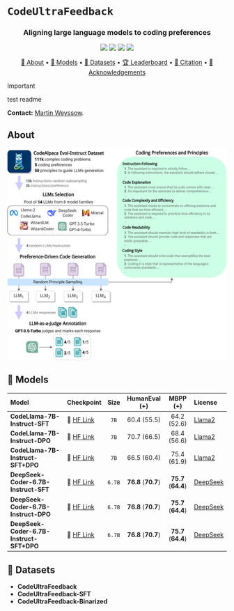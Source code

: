 # `CodeUltraFeedback`
<div align="center">

### **Aligning large language models to coding preferences**

</div>

<p align="center">
    <a href="https://evalplus.github.io/leaderboard.html"><img src="https://img.shields.io/badge/%F0%9F%8F%86-Leaderboard-8A2BE2"></a>
    <a href="https://openreview.net/forum?id=1qvx610Cu7"><img src="https://img.shields.io/badge/Paper-ICSE'25-a55fed.svg"></a>
    <a href="https://huggingface.co/evalplus/"><img src="https://img.shields.io/badge/🤗%20Hugging%20Face-CodeUltraFeedback-%23ff8811.svg"></a>
    <a href="https://github.com/martin-wey/CodeUltraFeedback/blob/main/LICENSE"><img src="https://img.shields.io/pypi/l/evalplus"></a>
</p>

<p align="center">
    <a href="#">🤔 About</a> •
    <a href="#">🧠 Models</a> •
    <a href="#">🤗 Datasets</a> •
    <a href="#">🏆 Leaderboard</a> •
    <a href="#">📝 Citation</a> •
    <a href="#">🙏 Acknowledgements</a>
</p>

> [!IMPORTANT]
> test readme

**Contact:** [Martin Weyssow](https://martin-wey.github.io/).

## About

<div style="text-align: center;">

![Overview of CodeUltraFeedback](assets/CodeUltraFeedback.svg)

</div>

## 🧠 Models

| Model                                     | Checkpoint                                                         |  Size   |     HumanEval (+)     |       MBPP (+)        | License                                                                            |
|:------------------------------------------|:-------------------------------------------------------------------|:-------:|:---------------------:|:---------------------:|:-----------------------------------------------------------------------------------|
| **CodeLlama-7B-Instruct-SFT**             | 🤗 [HF Link](https://huggingface.co/ise-uiuc/Magicoder-CL-7B)      |  `7B`   |      60.4 (55.5)      |      64.2 (52.6)      | [Llama2](https://ai.meta.com/llama/license/)                                       |
| **CodeLlama-7B-Instruct-DPO**             | 🤗 [HF Link](https://huggingface.co/ise-uiuc/Magicoder-S-CL-7B)    |  `7B`   |      70.7 (66.5)      |      68.4 (56.6)      | [Llama2](https://ai.meta.com/llama/license/)                                       |
| **CodeLlama-7B-Instruct-SFT+DPO**         | 🤗 [HF Link](https://huggingface.co/ise-uiuc/Magicoder-DS-6.7B)    |  `7B`   |      66.5 (60.4)      |      75.4 (61.9)      | [Llama2](https://ai.meta.com/llama/license/)                                       |
| **DeepSeek-Coder-6.7B-Instruct-SFT**      | 🤗 [HF Link](https://huggingface.co/ise-uiuc/Magicoder-S-DS-6.7B)  | `6.7B`  |  **76.8** (**70.7**)  |  **75.7** (**64.4**)  | [DeepSeek](https://github.com/deepseek-ai/DeepSeek-Coder/blob/main/LICENSE-MODEL)  |
| **DeepSeek-Coder-6.7B-Instruct-DPO**      | 🤗 [HF Link](https://huggingface.co/ise-uiuc/Magicoder-S-DS-6.7B)  | `6.7B`  |  **76.8** (**70.7**)  |  **75.7** (**64.4**)  | [DeepSeek](https://github.com/deepseek-ai/DeepSeek-Coder/blob/main/LICENSE-MODEL)  |
| **DeepSeek-Coder-6.7B-Instruct-SFT+DPO**  | 🤗 [HF Link](https://huggingface.co/ise-uiuc/Magicoder-S-DS-6.7B)  | `6.7B`  |  **76.8** (**70.7**)  |  **75.7** (**64.4**)  | [DeepSeek](https://github.com/deepseek-ai/DeepSeek-Coder/blob/main/LICENSE-MODEL)  |


## 🤗 Datasets
- **CodeUltraFeedback**
- **CodeUltraFeedback-SFT**
- **CodeUltraFeedback-Binarized**